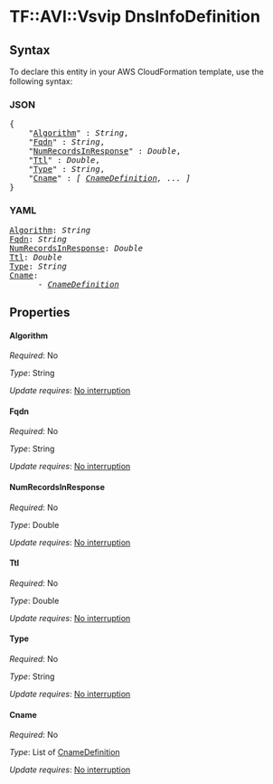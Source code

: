 # TF::AVI::Vsvip DnsInfoDefinition

## Syntax

To declare this entity in your AWS CloudFormation template, use the following syntax:

### JSON

<pre>
{
    "<a href="#algorithm" title="Algorithm">Algorithm</a>" : <i>String</i>,
    "<a href="#fqdn" title="Fqdn">Fqdn</a>" : <i>String</i>,
    "<a href="#numrecordsinresponse" title="NumRecordsInResponse">NumRecordsInResponse</a>" : <i>Double</i>,
    "<a href="#ttl" title="Ttl">Ttl</a>" : <i>Double</i>,
    "<a href="#type" title="Type">Type</a>" : <i>String</i>,
    "<a href="#cname" title="Cname">Cname</a>" : <i>[ <a href="cnamedefinition.md">CnameDefinition</a>, ... ]</i>
}
</pre>

### YAML

<pre>
<a href="#algorithm" title="Algorithm">Algorithm</a>: <i>String</i>
<a href="#fqdn" title="Fqdn">Fqdn</a>: <i>String</i>
<a href="#numrecordsinresponse" title="NumRecordsInResponse">NumRecordsInResponse</a>: <i>Double</i>
<a href="#ttl" title="Ttl">Ttl</a>: <i>Double</i>
<a href="#type" title="Type">Type</a>: <i>String</i>
<a href="#cname" title="Cname">Cname</a>: <i>
      - <a href="cnamedefinition.md">CnameDefinition</a></i>
</pre>

## Properties

#### Algorithm

_Required_: No

_Type_: String

_Update requires_: [No interruption](https://docs.aws.amazon.com/AWSCloudFormation/latest/UserGuide/using-cfn-updating-stacks-update-behaviors.html#update-no-interrupt)

#### Fqdn

_Required_: No

_Type_: String

_Update requires_: [No interruption](https://docs.aws.amazon.com/AWSCloudFormation/latest/UserGuide/using-cfn-updating-stacks-update-behaviors.html#update-no-interrupt)

#### NumRecordsInResponse

_Required_: No

_Type_: Double

_Update requires_: [No interruption](https://docs.aws.amazon.com/AWSCloudFormation/latest/UserGuide/using-cfn-updating-stacks-update-behaviors.html#update-no-interrupt)

#### Ttl

_Required_: No

_Type_: Double

_Update requires_: [No interruption](https://docs.aws.amazon.com/AWSCloudFormation/latest/UserGuide/using-cfn-updating-stacks-update-behaviors.html#update-no-interrupt)

#### Type

_Required_: No

_Type_: String

_Update requires_: [No interruption](https://docs.aws.amazon.com/AWSCloudFormation/latest/UserGuide/using-cfn-updating-stacks-update-behaviors.html#update-no-interrupt)

#### Cname

_Required_: No

_Type_: List of <a href="cnamedefinition.md">CnameDefinition</a>

_Update requires_: [No interruption](https://docs.aws.amazon.com/AWSCloudFormation/latest/UserGuide/using-cfn-updating-stacks-update-behaviors.html#update-no-interrupt)

